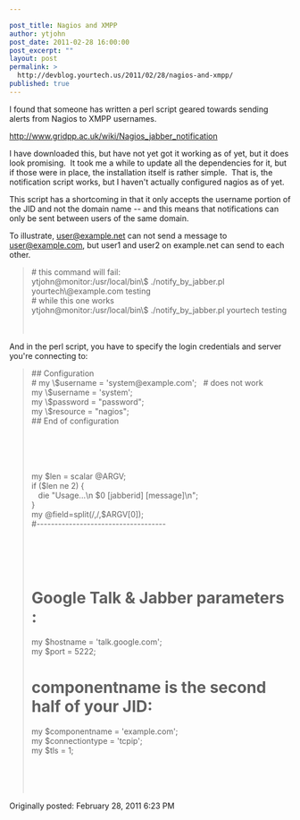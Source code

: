 ```yaml
---

post_title: Nagios and XMPP
author: ytjohn
post_date: 2011-02-28 16:00:00
post_excerpt: ""
layout: post
permalink: >
  http://devblog.yourtech.us/2011/02/28/nagios-and-xmpp/
published: true
---
```

I found that someone has written a perl script geared towards sending
alerts from Nagios to XMPP usernames.

http://www.gridpp.ac.uk/wiki/Nagios_jabber_notification

I have downloaded this, but have not yet got it working as of yet, but
it does look promising.  It took me a while to update all the
dependencies for it, but if those were in place, the installation itself
is rather simple.  That is, the notification script works, but I haven't
actually configured nagios as of yet.

This script has a shortcoming in that it only accepts the username
portion of the JID and not the domain name -- and this means that
notifications can only be sent between users of the same domain.

To illustrate, user@example.net can not send a message to
user@example.com, but user1 and user2 on example.net can send to each
other.

<blockquote>
# this command will fail:<br />
ytjohn@monitor:/usr/local/bin\$ ./notify_by_jabber.pl
yourtech\@example.com testing  <br />
# while this one works<br />
ytjohn@monitor:/usr/local/bin\$ ./notify_by_jabber.pl yourtech
testing</br></br></br>
</blockquote>

And in the perl script, you have to specify the login credentials and
server you're connecting to:

<blockquote>
## Configuration<br />
# my \$username = 'system@example.com';   # does not work<br />
my \$username = 'system';<br />
my \$password = "password";<br />
my \$resource = "nagios";<br />
## End of configuration  </br></br></br></br></br>

my \$len = scalar @ARGV;<br />
if (\$len ne 2) {<br />
   die "Usage...\n \$0 [jabberid] [message]\n";<br />
}<br />
my @field=split(/,/,\$ARGV[0]);<br />
#------------------------------------  </br></br></br></br></br>

# Google Talk &amp; Jabber parameters :  

my \$hostname = 'talk.google.com';<br />
my \$port = 5222;<br />
# componentname is the second half of your JID:<br />
my \$componentname = 'example.com';<br />
my \$connectiontype = 'tcpip';<br />
my \$tls = 1;</br></br></br></br></br>
</blockquote>

Originally posted: February 28, 2011 6:23 PM
